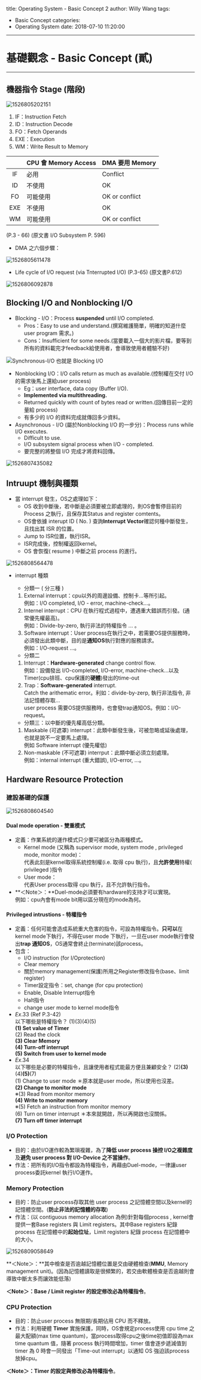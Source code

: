 title: Operating System - Basic Concept 2
author: Willy Wang
tags:
  - Basic Concept
categories:
  - Operating System
date: 2018-07-10 11:20:00
---
#  基礎觀念 - Basic Concept (貳)

---


## 機器指令 Stage (階段)




![1526805202151](\willywangkaa\images\1526805202151.png)



1. IF：Instruction Fetch
2. ID：Instruction Decode
3. FO：Fetch Operands
4. EXE：Execution
5. WM：Write Result to Memory





|      | CPU 會 Memory Access | DMA 要用 Memory |
| :--: | --------------- | ---- |
|  IF  | 必用 | Conflict |
|  ID  | 不使用 | OK |
|  FO  | 可能使用 | OK or conflict |
| EXE  | 不使用 | OK |
|  WM  | 可能使用 | OK or conflict |



(P.3 - 66) (原文書 I/O Subsystem P. 596)

- DMA 之六個步驟：




![1526805611478](\willywangkaa\images\1526805611478.png)



- Life cycle of I/O request (via Tnterrupted I/O) (P.3-65) (原文書P.612)




![1526806092878](\willywangkaa\images\1526806092878.png)



## Blocking I/O  and Nonblocking I/O

- Blocking - I/O：Process **suspended** until I/O completed.
  - Pros：Easy to use and understand.(撰寫維護簡單，明確的知道什麼user program 需求。)
  - Cons：Insufficient for some needs.(當要載入一個大的影片檔，要等到所有的資料載完才feedback給使用者，會導致使用者體驗不好)




![Synchronous-I/O 也就是 Blocking I/O](\willywangkaa\images\1526806717525.png)


- Nonblocking I/O：I/O calls return as much as available.(控制權在交付 I/O 的需求後馬上還給user process)
  - Eg：user interface, data copy (Buffer I/O).
  - **Implemented via multithreading.**
  - Returned quickly with count of bytes read or written.(回傳目前一定的量給 process)
  - 有多少的 I/O 的資料完成就傳回多少資料。
- Asynchronous - I/O (屬於Nonblocking I/O 的一步分)：Process runs while I/O executes.
  - Difficult to use.
  - I/O subsystem signal process when I/O - completed.
  - 要完整的將整個 I/O 完成才將資料回傳。




![1526807435082](\willywangkaa\images\1526807435082.png)



## Intruupt 機制與種類

- 當 interrupt 發生，OS之處理如下：
  - OS 收到中斷後，若中斷是必須要被立即處理的，則OS會暫停目前的 Process  之執行，且保存其Status and register comtents。
  - OS會依據 interupt ID ( No. ) 查詢**Interrupt Vector**確認何種中斷發生，且找出其 ISR 的位置。
  - Jump to ISR位置，執行ISR。
  - ISR完成後，控制權返回kernel。
  - OS 會恢復( resume ) 中斷之前 process 的進行。

  


![1526808564478](\willywangkaa\images\1526808564478.png)



- interrupt 種類

  - 分類一 ( 分三種 )

  1. External interrupt：cpu以外的周邊設備、控制卡...等所引起。<br>例如：I/O completed, I/O - error, machine-check...。
  2. Internel interrupt：CPU 在執行程式過程中，遭遇重大錯誤而引發。(通常優先權最高)。<br>例如：Divide-by-zero, 執行非法的特權指令 ... 。
  3. Software interrupt：User process在執行之中，若需要OS提供服務時，必須發出此類中斷，目的是**通知OS**執行對應的服務請求。<br>例如：I/O-request ...。

  - 分類二

  1. Interrupt：**Hardware-generated** change control flow.<br>例如：設備發出 I/O-completed, I/O-error, machine-check...以及Timer(cpu排班、cpu保護的**硬體**)發出的time-out
  2. Trap：**Software-generated** interrupt.<br>Catch the arithematic error。利如：divide-by-zerp, 執行非法指令, 非法記憶體存取...<br>user process 需要OS提供服務時，也會發trap通知OS。例如：I/O-request。

  - 分類三：以中斷的優先權高低分類。

  1. Maskable (可遮罩) interrupt：此類中斷發生後，可被忽略或延後處理，也就是說不一定要馬上處理。<br>例如 Software interrupt (優先權低)
  2. Non-maskable (不可遮罩) interrput：此類中斷必須立刻處理。<br>例如：internal interrupt (重大錯誤), I/O-error, ...。 



## Hardware Resource Protection



### 建設基礎的保護




![1526808604540](\willywangkaa\images\1526808604540.png)



#### Dual mode operation - 雙重模式

- 定義：作業系統的運作模式只少要可被區分為兩種模式。
  - Kernel mode (又稱為 supervisor mode, system mode , privileged mode, monitor mode)：<br>代表此刻是kernel取得系統控制權(i.e. 取得 cpu 執行)，且**允許使用**特權( privileged )指令
  - User mode：<br>代表User process取得 cpu 執行，且不允許執行指令。
- **＜Note＞：**Duel-mode必須要有hardware的支持才可以實現。<br>例如：cpu內會有mode bit用以區分現在的mode為何。



#### Privileged intrustions - 特權指令



- 定義：任何可能會造成系統重大危害的指令，可設為特權指令。**只可以**在kernel mode下執行，不得在user mode 下執行，一旦在user mode執行會發出**trap 通知OS**，OS通常會終止(terminate)該process。
- 包含：
  - I/O instruction (for I/Oprotection)
  - Clear memory
  - 關於memory management(保護)所用之Register修改指令(base、limit register)
  - Timer設定指令：set, change (for cpu protection)
  - Enable, Disable Interrupt指令
  - Halt指令
  - change user mode to kernel mode指令
- $Ex.33$ (Ref P.3-42) <br>以下哪些是特權指令？ (1)(3)(4)(5)<br>**(1) Set value of Timer**<br>(2) Read the clock<br>**(3) Clear Memory**<br>**(4) Turn-off interrupt**<br>**(5) Switch from user to kernel mode**<br>
- $Ex.34$<br>以下哪些是必要的特權指令，且讓使用者程式能最方便且兼顧安全？ (2)**(3)**(4)**(5)**(7)<br>(1) Change to user mode ＊原本就是user mode，所以使用也沒差。<br>**(2) Change to monitor mode**<br>※(3) Read from monitor memory<br>**(4) Write to monitor memory**<br>※(5) Fetch an instruction from monitor memory<br>(6) Turn on timer interrupt ＊本來就開啟，所以再開啟也沒關係。<br>**(7) Turn off timer interrupt**



### I/O Protection



- 目的：由於I/O運作較為繁瑣複雜，為了**降低 user process 操控 I/O之複雜度**及**避免 user process 對 I/O-Device 之不當操作**。
- 作法：把所有的I/O指令都設為特權指令，再藉由Duel-mode，一律讓user process委託kernel 執行I/O運作。



### Memory Protection

- 目的：防止user process存取其他 user process 之記憶體空間以及kernel的記憶體空間。(**防止非法的記憶體的存取**)
- 作法：(以 contiguous memory allocation 為例)針對每個process , kernel會提供一套Base registers 與 Limit registers。其中Base registers 紀錄 process 在記憶體中的**起始位址**，Limit registers 紀錄 process 在記憶體中的大小。




![1526809058649](\willywangkaa\images\1526809058649.png)



**＜Note＞：**其中檢查是否逾越記憶體位置是交由硬體檢查(**MMU**, Memory management unit)。(因為記憶體讀取是很頻繁的，若交由軟體檢查是否逾越則會導致中斷太多而讓效能低落)



**＜Note＞：**Base / Limit register 的設定修改必為**特權指令**。



### CPU Protection



- 目的：防止user process 無限期/長期佔用 CPU 而不釋放。
- 作法：利用硬體 **Timer** 實施保護，同時，OS會規定process使用 cpu time 之最大配額(max time quantum)，當process取得cpu之後time初值即設為max time quantum 值，隨著 process 執行時間增加，timer 值會逐步遞減值到timer 為 0 時會一同發出「Time-out interrupt」以通知 OS 強迫該process 放掉cpu。



**＜Note＞：**Timer 的設定與修改必為**特權指令**。